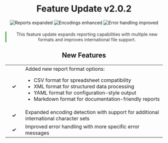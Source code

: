 <div align="center">

# Feature Update v2.0.2

  <img src="https://img.shields.io/badge/reports-expanded-brightgreen" alt="Reports expanded"/>
  <img src="https://img.shields.io/badge/encodings-enhanced-blue" alt="Encodings enhanced"/>
  <img src="https://img.shields.io/badge/errors-improved-orange" alt="Error handling improved"/>

<div style="border-left: 4px solid #5cb85c; padding-left: 15px; margin: 20px 0; color: #333;">
  This feature update expands reporting capabilities with multiple new formats and improves international file support.
</div>

## New Features

<table>
  <tr>
    <td width="40" align="center"><strong>✓</strong></td>
    <td>Added new report format options:
      <ul>
        <li>CSV format for spreadsheet compatibility</li>
        <li>XML format for structured data processing</li>
        <li>YAML format for configuration-style output</li>
        <li>Markdown format for documentation-friendly reports</li>
      </ul>
    </td>
  </tr>
  <tr>
    <td width="40" align="center"><strong>✓</strong></td>
    <td>Expanded encoding detection with support for additional international character sets</td>
  </tr>
  <tr>
    <td width="40" align="center"><strong>✓</strong></td>
    <td>Improved error handling with more specific error messages</td>
  </tr>
</table>
</div>
